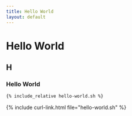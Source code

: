 ```yaml
---
title: Hello World
layout: default
---
```


# Hello World

## H

### Hello World

```sh
{% include_relative hello-world.sh %}
```

{% include curl-link.html file="hello-world.sh" %}
